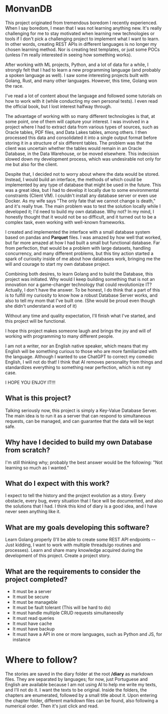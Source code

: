 # MonvanDB

This project originated from tremendous boredom I recently experienced. When I say boredom, I mean that I was not learning anything new. It's really challenging for me to stay motivated when learning new technologies or tools if I don't pick a challenging project to implement what I want to learn. In other words, creating REST APIs in different languages is no longer my chosen learning method. Nor is creating test templates, or just some POCs (unless I'm really interested in seeing how something works).

After working with ML projects, Python, and a lot of data for a while, I strongly felt that I had to learn a new programming language (and probably a spoken language as well). I saw some interesting projects built with Golang, Rust, and many other languages. However, this time, Golang won the race.

I've read a lot of content about the language and followed some tutorials on how to work with it (while conducting my own personal tests). I even read the official book, but I lost interest halfway through.

The advantage of working with so many different technologies is that, at some point, one of them will capture your interest. I was involved in a project where I had to extract data from various types of sources, such as Oracle tables, PDF files, and Data Lakes tables, among others. I then processed this data and consolidated it into a single output format before storing it in a structure of six different tables. The problem was that the client was uncertain whether the tables would remain in an Oracle Database, in the Data Warehouse, or be moved elsewhere. This indecision slowed down my development process, which was undesirable not only for me but also for the client.

Despite that, I decided not to worry about where the data would be stored. Instead, I would build an interface, the methods of which could be implemented by any type of database that might be used in the future. This was a great idea, but I had to develop it locally due to some environmental constraints (Client VM). I couldn't install any database server or even use Docker. As my wife says "The only fate that we cannot change is death," and it's really true. The main problem was to test the solution locally while I developed it; I'd need to build my own database. Why not? In my mind, I honestly thought that it would not be so difficult, and it turned out to be a complex task, even working with well-known frameworks.

I created and implemented the interface with a small database system based on pandas and **Parquet** files. I was amazed by how well that worked, but far more amazed at how I had built a small but functional database. Far from perfection, that would be a problem with large datasets, handling concurrency, and many different problems, but this tiny action started a spark of curiosity inside of me about how databases work, bringing me the will and courage to start my own database project.

Combining both desires, to learn Golang and to build the Database, this project was initiated. Why would I keep building something that is not an innovation nor a game-changer technology that could revolutionize IT? Actually, I don't have the answer. To be honest, I do think that a part of this is to fulfill my curiosity to know how a robust Database Server works, and also to tell my mom that I've built one. (She would be proud even though she didn't understand a word of it)

Without any time and quality expectation, I'll finish what I've started, and this project will be functional.

I hope this project makes someone laugh and brings the joy and will of working with programming to many different people.

I am not a writer, nor an English native speaker, which means that my English will be something curious to those who are more familiarized with the language. Although I wanted to use ChatGPT to correct my comedic English, I will not do that! I think that AI removes personality from things and standardizes everything to something near perfection, which is not my case.

I HOPE YOU ENJOY IT!!!

## What is this project?

Talking seriously now, this project is simply a Key-Value Database Server. The main idea is to run it as a server that can respond to simultaneous requests, can be managed, and can guarantee that the data will be kept safe.

## Why have I decided to build my own Database from scratch?

I'm still thinking why; probably the best answer would be the following: "Not learning so much as I wanted."

## What do I expect with this work?

I expect to tell the history and the project evolution as a story. Every obstacle, every bug, every situation that I face will be documented, and also the solutions that I had. I think this kind of diary is a good idea, and I have never seen anything like it.

## What are my goals developing this software?

Learn Golang properly (I'll be able to create some REST API endpoints -- Just kidding, I want to work with multiple threads/go routines and processes).
Learn and share many knowledge acquired during the development of this project.
Create a project story.

## What are the requirements to consider the project completed?

- It must be a server
- It must be secure
- It must be manageble
- It must be fault tolerant (This will be hard to do)
- It must handle multiple CRUD requests simultaneoslly
- It must read queries
- It must have cache
- It must have backup
- It must have a API in one or more languages, such as Python and JS, for instance

# Where to follow?

The stories are saved in the diary folder at the root **/diary** as markdown files. They are separated by languages; for now, just Portuguese and English are available because I am not using AI to help me write my texts, and I'll not do it. I want the texts to be original. Inside the folders, the chapters are enumerated, followed by a small title about it. Upon entering the chapter folder, different markdown files can be found, also following a numerical order. Then it's just click and read.